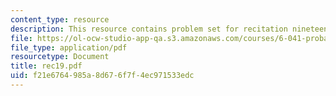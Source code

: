 ```yaml
---
content_type: resource
description: This resource contains problem set for recitation nineteen.
file: https://ol-ocw-studio-app-qa.s3.amazonaws.com/courses/6-041-probabilistic-systems-analysis-and-applied-probability-spring-2006/f21e6764985a8d676f7f4ec971533edc_rec19.pdf
file_type: application/pdf
resourcetype: Document
title: rec19.pdf
uid: f21e6764-985a-8d67-6f7f-4ec971533edc
---
```


